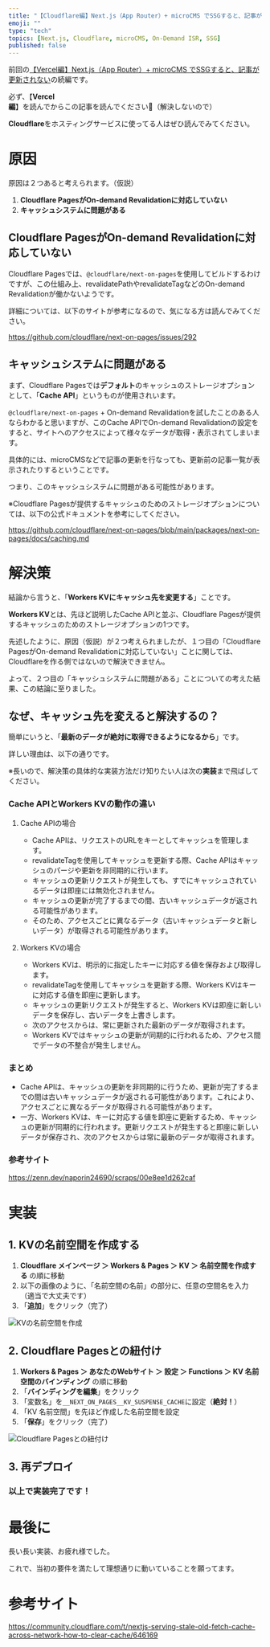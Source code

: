 ```yaml
---
title: "【Cloudflare編】Next.js（App Router）+ microCMS でSSGすると、記事が更新されない"
emoji: ""
type: "tech"
topics: [Next.js, Cloudflare, microCMS, On-Demand ISR, SSG]
published: false
---
```

前回の[【Vercel編】Next.js（App Router）+ microCMS でSSGすると、記事が更新されない](https://zenn.dev/rion_freelance/articles/ondemand-isr-vercel-nextjs-microcms)の続編です。

必ず、【**Vercel編**】を読んでからこの記事を読んでください🙇（解決しないので）

**Cloudflare**をホスティングサービスに使ってる人はぜひ読んでみてください。

# 原因

原因は２つあると考えられます。（仮説）

1. **Cloudflare PagesがOn-demand Revalidationに対応していない**
2. **キャッシュシステムに問題がある**

## **Cloudflare PagesがOn-demand Revalidationに対応していない**

Cloudflare Pagesでは、`@cloudflare/next-on-pages`を使用してビルドするわけですが、この仕組み上、revalidatePathやrevalidateTagなどのOn-demand Revalidationが働かないようです。

詳細については、以下のサイトが参考になるので、気になる方は読んでみてください。

https://github.com/cloudflare/next-on-pages/issues/292

## **キャッシュシステムに問題がある**

まず、Cloudflare Pagesでは**デフォルト**のキャッシュのストレージオプションとして、「**Cache API**」というものが使用されいます。

`@cloudflare/next-on-pages` + On-demand Revalidationを試したことのある人ならわかると思いますが、このCache APIでOn-demand Revalidationの設定をすると、サイトへのアクセスによって様々なデータが取得・表示されてしまいます。

具体的には、microCMSなどで記事の更新を行なっても、更新前の記事一覧が表示されたりするということです。

つまり、このキャッシュシステムに問題がある可能性があります。

※Cloudflare Pagesが提供するキャッシュのためのストレージオプションについては、以下の公式ドキュメントを参考にしてください。

https://github.com/cloudflare/next-on-pages/blob/main/packages/next-on-pages/docs/caching.md

# 解決策

結論から言うと、「**Workers KVにキャッシュ先を変更する**」ことです。

**Workers KV**とは、先ほど説明したCache APIと並ぶ、Cloudflare Pagesが提供するキャッシュのためのストレージオプションの1つです。

先述したように、原因（仮説）が２つ考えられましたが、１つ目の「Cloudflare PagesがOn-demand Revalidationに対応していない」ことに関しては、Cloudflareを作る側ではないので解決できません。

よって、２つ目の「キャッシュシステムに問題がある」ことについての考えた結果、この結論に至りました。

## なぜ、キャッシュ先を変えると解決するの？

簡単にいうと、「**最新のデータが絶対に取得できるようになるから**」です。

詳しい理由は、以下の通りです。

※長いので、解決策の具体的な実装方法だけ知りたい人は次の**実装**まで飛ばしてください。

### Cache APIとWorkers KVの動作の違い

1. Cache APIの場合
   - Cache APIは、リクエストのURLをキーとしてキャッシュを管理します。
   - revalidateTagを使用してキャッシュを更新する際、Cache APIはキャッシュのパージや更新を非同期的に行います。
   - キャッシュの更新リクエストが発生しても、すでにキャッシュされているデータは即座には無効化されません。
   - キャッシュの更新が完了するまでの間、古いキャッシュデータが返される可能性があります。
   - そのため、アクセスごとに異なるデータ（古いキャッシュデータと新しいデータ）が取得される可能性があります。

2. Workers KVの場合
   - Workers KVは、明示的に指定したキーに対応する値を保存および取得します。
   - revalidateTagを使用してキャッシュを更新する際、Workers KVはキーに対応する値を即座に更新します。
   - キャッシュの更新リクエストが発生すると、Workers KVは即座に新しいデータを保存し、古いデータを上書きします。
   - 次のアクセスからは、常に更新された最新のデータが取得されます。
   - Workers KVではキャッシュの更新が同期的に行われるため、アクセス間でデータの不整合が発生しません。

### まとめ

- Cache APIは、キャッシュの更新を非同期的に行うため、更新が完了するまでの間は古いキャッシュデータが返される可能性があります。これにより、アクセスごとに異なるデータが取得される可能性があります。
- 一方、Workers KVは、キーに対応する値を即座に更新するため、キャッシュの更新が同期的に行われます。更新リクエストが発生すると即座に新しいデータが保存され、次のアクセスからは常に最新のデータが取得されます。

### 参考サイト

https://zenn.dev/naporin24690/scraps/00e8ee1d262caf

# 実装

## 1. KVの名前空間を作成する

1. **Cloudflare メインページ ＞ Workers & Pages ＞ KV ＞ 名前空間を作成する** の順に移動
2. 以下の画像のように、「名前空間の名前」の部分に、任意の空間名を入力（適当で大丈夫です）
3. 「**追加**」をクリック（完了）

![KVの名前空間を作成](https://storage.googleapis.com/zenn-user-upload/428ad6b627b1-20240519.png)

## 2. Cloudflare Pagesとの紐付け

1. **Workers & Pages ＞ あなたのWebサイト ＞ 設定 ＞ Functions ＞ KV 名前空間のバインディング** の順に移動
2. 「**バインディングを編集**」をクリック
3. 「変数名」を`__NEXT_ON_PAGES__KV_SUSPENSE_CACHE`に設定（**絶対！**）
4. 「KV 名前空間」を先ほど作成した名前空間を設定
5. 「**保存**」をクリック（完了）

![Cloudflare Pagesとの紐付け](https://storage.googleapis.com/zenn-user-upload/75843d28e043-20240519.png)

## 3. 再デプロイ

### 以上で実装完了です！

# 最後に

長い長い実装、お疲れ様でした。

これで、当初の要件を満たして理想通りに動いていることを願ってます。

# 参考サイト

https://community.cloudflare.com/t/nextjs-serving-stale-old-fetch-cache-across-network-how-to-clear-cache/646169

